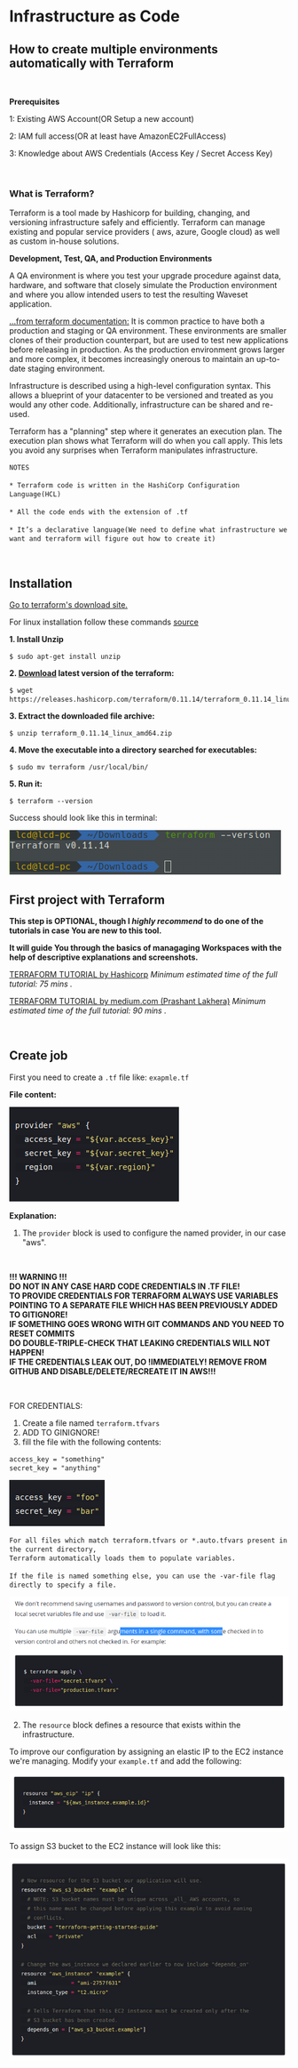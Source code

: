 # Infrastructure as Code

## How to create multiple environments automatically with Terraform

<br>

**Prerequisites**

1: Existing AWS Account(OR Setup a new account)

2: IAM full access(OR at least have AmazonEC2FullAccess)

3: Knowledge about AWS Credentials (Access Key / Secret Access Key)

<br>

### What is Terraform?

Terraform is a tool made by Hashicorp for building, changing, and versioning infrastructure safely and efficiently. Terraform can manage existing and popular service providers ( aws, azure, Google cloud) as well as custom in-house solutions.

**Development, Test, QA, and Production Environments**

A QA environment is where you test your upgrade procedure against data, hardware, and software that closely simulate the Production environment and where you allow intended users to test the resulting Waveset application.

[...from terraform documentation:](https://www.terraform.io/intro/use-cases.html)
It is common practice to have both a production and staging or QA environment. These environments are smaller clones of their production counterpart, but are used to test new applications before releasing in production. As the production environment grows larger and more complex, it becomes increasingly onerous to maintain an up-to-date staging environment.

Infrastructure is described using a high-level configuration syntax. This allows a blueprint of your datacenter to be versioned and treated as you would any other code. Additionally, infrastructure can be shared and re-used.

Terraform has a "planning" step where it generates an execution plan. The execution plan shows what Terraform will do when you call apply. This lets you avoid any surprises when Terraform manipulates infrastructure.

```
NOTES

* Terraform code is written in the HashiCorp Configuration Language(HCL)

* All the code ends with the extension of .tf

* It’s a declarative language(We need to define what infrastructure we want and terraform will figure out how to create it)
```

<br>

## Installation

[Go to terraform's download site.](https://www.terraform.io/downloads.html)

For linux installation follow these commands [source](https://askubuntu.com/questions/983351/how-to-install-terraform-in-ubuntu)

 **1. Install Unzip**

```
$ sudo apt-get install unzip

```

 **2. [Download](https://www.terraform.io/downloads.html) latest version of the terraform:**

```
$ wget https://releases.hashicorp.com/terraform/0.11.14/terraform_0.11.14_linux_amd64.zip

```

 **3. Extract the downloaded file archive:**

```
$ unzip terraform_0.11.14_linux_amd64.zip
```

 **4. Move the executable into a directory searched for executables:**

```
$ sudo mv terraform /usr/local/bin/
```

 **5. Run it:**

```
$ terraform --version 
```

Success should look like this in terminal:

<img src="assets/terraform-install.png">


<br>

## First project with Terraform 

**This step is OPTIONAL, though I _highly recommend_ to do one of the tutorials in case You are new to this tool.**

**It will guide You through the basics of managaging Workspaces with the help of descriptive explanations and screenshots.**

[TERRAFORM TUTORIAL by Hashicorp](https://learn.hashicorp.com/terraform/getting-started/install)
*Minimum estimated time of the full tutorial: 75 mins .*

[TERRAFORM TUTORIAL by medium.com (Prashant Lakhera)](https://medium.com/@devopslearning/introduction-to-terraform-part-1-30bca7efa436)
*Minimum estimated time of the full tutorial: 90 mins .*

<br>

## Create job

First you need to create a `.tf` file like: `exapmle.tf`

**File content:**

<img src="assets/terraform_tf.png">

<br>

**Explanation:**

 1. The `provider` block is used to configure the named provider, in our case "aws". 
 
 <br>

**!!! WARNING !!!** <br>
**DO NOT IN ANY CASE HARD CODE CREDENTIALS IN .TF FILE!** <br>
**TO PROVIDE CREDENTIALS FOR TERRAFORM ALWAYS USE VARIABLES POINTING TO A SEPARATE FILE WHICH HAS BEEN PREVIOUSLY ADDED TO GITIGNORE!** <br>
**IF SOMETHING GOES WRONG WITH GIT COMMANDS AND YOU NEED TO RESET COMMITS <br> 
DO DOUBLE-TRIPLE-CHECK THAT LEAKING CREDENTIALS WILL NOT HAPPEN!** <br>
**IF THE CREDENTIALS LEAK OUT, DO !IMMEDIATELY! REMOVE FROM GITHUB AND DISABLE/DELETE/RECREATE IT IN AWS!!!**

<br>

FOR CREDENTIALS:

 1. Create a file named `terraform.tfvars`
 2. ADD TO GINIGNORE!
 3. fill the file with the following contents:

```
access_key = "something"
secret_key = "anything"
```

<img src="assets/terraform-cred-tfvars.png">

```
For all files which match terraform.tfvars or *.auto.tfvars present in the current directory,
Terraform automatically loads them to populate variables. 

If the file is named something else, you can use the -var-file flag directly to specify a file.
```

<img src="assets/terraform-cred-tfvars-file.png">

<br>

 2. The `resource` block defines a resource that exists within the infrastructure. 

To improve our configuration by assigning an elastic IP to the EC2 instance we're managing.
Modify your `example.tf` and add the following:

<img src="assets/terraform-resource-block-eip.png">

<br>

To assign S3 bucket to the EC2 instance will look like this:

<img src="assets/terraform-recource-s3.png">


